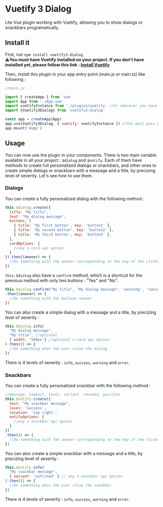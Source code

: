 # Vuetify 3 Dialog
Lite Vue plugin working with Vuetify, allowing you to show dialogs or snackbars programatically.

## Install it
First, run `npm install vuetify3-dialog`.  
**⚠️You must have Vuetify installed on your project. If you don't have installed yet, please follow this link : [Install Vuetify](https://vuetifyjs.com/en/getting-started/installation/)**  

Then, install this plugin in your app entry point (main.js or main.ts) like following :
```js
//main.js

import { createApp } from 'vue'
import App from './App.vue'
import vuetifyInstance from './plugins/vuetify' //Or wherever you have your vuetify instance
import {Vuetify3Dialog} from 'vuetify3-dialog'

const app = createApp(App)
app.use(Vuetify3Dialog, { vuetify: vuetifyInstance }) //You must pass your vuetify instance as an option
app.mount('#app')
```

## Usage
You can now use the plugin in your components. There is two main variable available in all your project : `$dialog` and `$notify`. Each of them have methods to create full personalized dialogs or snackbars, and other ones to create simple dialogs or snackbars with a message and a title, by precizing level of severity. Let's see how to use them.

### Dialogs
You can create a fully personalized dialog with the following method :
```js
this.$dialog.create({
  title: "My title",
  text: "My dialog message",
  buttons: [
    { title: 'My first button', key: 'button1' },
    { title: 'My second button', key: 'button2' },
    { title: 'My third button', key: 'button3' },
  ],
  cardOptions: {
    //any v-card api option
  }
}).then((anwser) => {
  //Do something with the anwser corresponding to the key of the clicked button
})
```

`this.$dialog` also have a `confirm` method, which is a shortcut for the previous method with only two buttons : "Yes" and "No". 
```js
this.$dialog.confirm("My title", "My dialog message", 'warning', 'Cancel', 'Confirm')
.then((anwser) => {
  //Do something with the boolean anwser
})
```

You can also create a simple dialog with a message and a title, by precizing level of severity :
```js
this.$dialog.info(
  "My dialog message",
  "My title", //optional
  { width: '500px'} //optional v-card api option
).then(() => {
  //Do something when the user close the dialog
})
```
There is 4 levels of severity : `info`, `success`, `warning` and `error`.

### Snackbars
You can create a fully personalized snackbar with the following method :
```js
//message, timeout, level, variant, rounded, position
this.$notify.create({
  text: "My snackbar message",
  level: 'success',
  location: 'top right',
  notifyOptions: {
    //any v-snackbar api option
  }
})
.then(() => {
  //Do something with the anwser corresponding to the key of the clicked button
})
```

You can also create a simple snackbar with a message and a title, by precizing level of severity :
```js
this.$notify.info(
  "My snackbar message",
  { variant: 'outlined' } // any v-snackbar api option
).then(() => {
  //Do something when the user close the snackbar
})
```
There is 4 levels of severity : `info`, `success`, `warning` and `error`.
